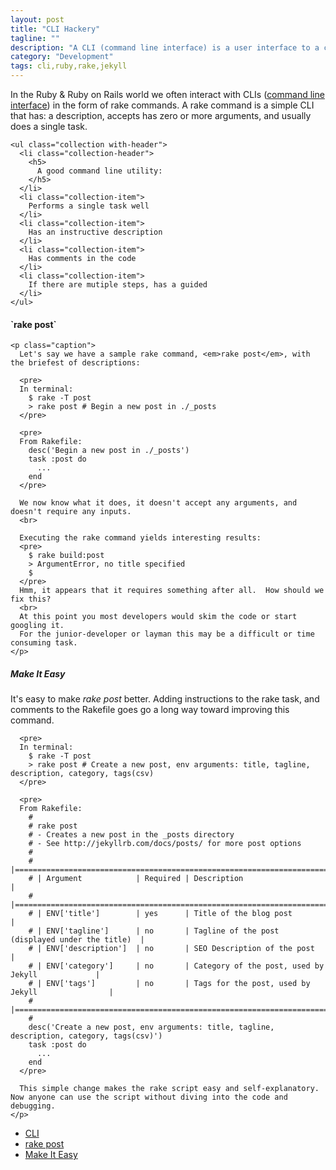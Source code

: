 ```yaml
---
layout: post
title: "CLI Hackery"
tagline: ""
description: "A CLI (command line interface) is a user interface to a computer's operating system or an application in which the user responds to a visual prompt by typing in a command on a specified line, receives a response back from the system, and then enters another command, and so forth."
category: "Development"
tags: cli,ruby,rake,jekyll
---
```

<div class="col s12 m9 l10">
  <section class="section scrollspy" id="basic">
    <p class="caption">
      In the Ruby &amp; Ruby on Rails world we often interact with CLIs (<a href="https://en.wikipedia.org/wiki/Command-line_interface">command line interface</a>) in the form of rake commands.
      A rake command is a simple CLI that has: a description, accepts has zero or more arguments, and usually does a single task.
    </p>

    <ul class="collection with-header">
      <li class="collection-header">
        <h5>
          A good command line utility:
        </h5>
      </li>
      <li class="collection-item">
        Performs a single task well
      </li>
      <li class="collection-item">
        Has an instructive description
      </li>
      <li class="collection-item">
        Has comments in the code
      </li>
      <li class="collection-item">
        If there are mutiple steps, has a guided
      </li>
    </ul>
  </section>



  <section class="section scrollspy" id="rake-post">
    <h4 class="header">
      `rake post`
    </h4>

    <p class="caption">
      Let's say we have a sample rake command, <em>rake post</em>, with the briefest of descriptions:

      <pre>
      In terminal:
        $ rake -T post
        > rake post # Begin a new post in ./_posts
      </pre>

      <pre>
      From Rakefile:
        desc('Begin a new post in ./_posts')
        task :post do
          ...
        end
      </pre>

      We now know what it does, it doesn't accept any arguments, and doesn't require any inputs.
      <br>

      Executing the rake command yields interesting results:
      <pre>
        $ rake build:post
        > ArgumentError, no title specified
        $
      </pre>
      Hmm, it appears that it requires something after all.  How should we fix this?
      <br>
      At this point you most developers would skim the code or start googling it.
      For the junior-developer or layman this may be a difficult or time consuming task.
    </p>
  </section>


  <section class="section scrollspy" id="make-it-easy">
    <h5 class="header">
      Make It Easy
    </h5>
    <p class="caption">
      It's easy to make <em>rake post</em> better.  Adding instructions to the rake task, and comments to the Rakefile goes go a long way toward improving this command.

      <pre>
      In terminal:
        $ rake -T post
        > rake post # Create a new post, env arguments: title, tagline, description, category, tags(csv)
      </pre>

      <pre>
      From Rakefile:
        #
        # rake post
        # - Creates a new post in the _posts directory
        # - See http://jekyllrb.com/docs/posts/ for more post options
        #
        # |===================================================================================|
        # | Argument            | Required | Description                                      |
        # |===================================================================================|
        # | ENV['title']        | yes      | Title of the blog post                           |
        # | ENV['tagline']      | no       | Tagline of the post (displayed under the title)  |
        # | ENV['description']  | no       | SEO Description of the post                      |
        # | ENV['category']     | no       | Category of the post, used by Jekyll             |
        # | ENV['tags']         | no       | Tags for the post, used by Jekyll                |
        # |===================================================================================|
        #
        desc('Create a new post, env arguments: title, tagline, description, category, tags(csv)')
        task :post do
          ...
        end
      </pre>

      This simple change makes the rake script easy and self-explanatory.  Now anyone can use the script without diving into the code and debugging.
    </p>
  </section>
</div>



<div class="col hide-on-small-only m3 l2">
  <div class="toc-wrapper">
    <div style="height: 1px;">
      <ul class="section table-of-contents">
        <li>
          <a href="#basic">CLI</a>
        </li>
        <li>
          <a href="#rake-post">rake post</a>
        </li>
        <li>
          <a href="#make-it-easy">Make It Easy</a>
        </li>
      </ul>
    </div>
  </div>
</div>


<script type="text/javascript">
  $(function() {
    // TODO make this affix to the right
    $('.scrollspy').scrollSpy({});
  });
</script>
